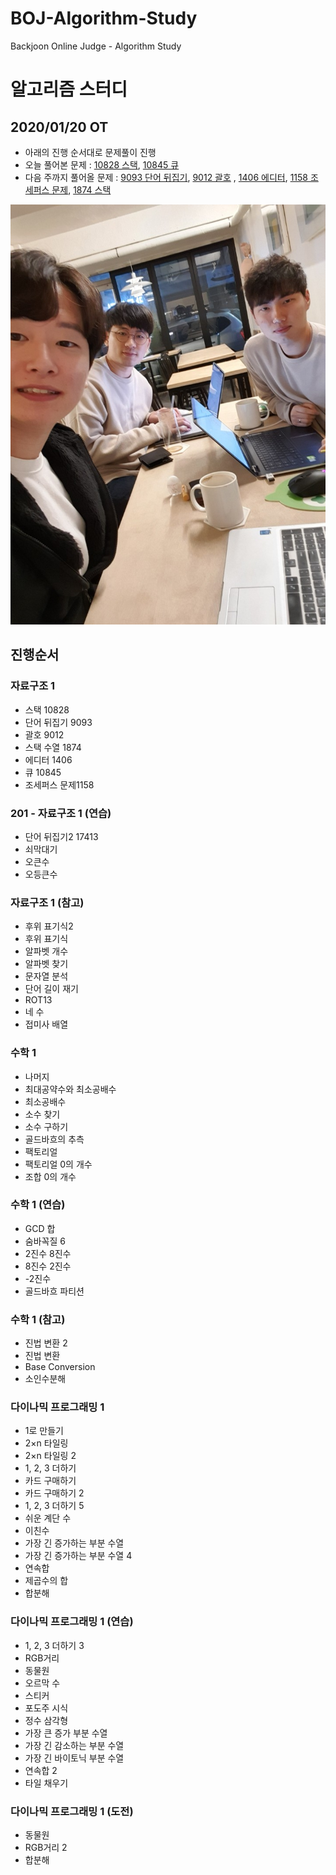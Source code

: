 # BOJ-Algorithm-Study
Backjoon Online Judge - Algorithm Study

# 알고리즘 스터디


## 2020/01/20 OT
- 아래의 진행 순서대로 문제풀이 진행
- 오늘 풀어본 문제 : [10828 스택](https://www.acmicpc.net/problem/10828), [10845 큐](https://www.acmicpc.net/problem/10845)
- 다음 주까지 풀어올 문제 : [9093 단어 뒤집기](https://www.acmicpc.net/problem/9093), [9012 괄호](https://www.acmicpc.net/problem/9012) , [1406 에디터](https://www.acmicpc.net/problem/1406), [1158 조세퍼스 문제](https://www.acmicpc.net/problem/1158), [1874 스택 ](https://www.acmicpc.net/problem/1874)

![2020_01_20_orientation](https://github.com/kyu9341/BOJ-Algorithm-Study/blob/master/pictures/2020_01_20_orientation.jpg)

## 진행순서

### 자료구조 1
- 스택 10828
- 단어 뒤집기 9093
- 괄호 9012
- 스택 수열 1874
- 에디터 1406
- 큐 10845
- 조세퍼스 문제1158

### 201 - 자료구조 1 (연습)
- 단어 뒤집기2 17413
- 쇠막대기
- 오큰수
- 오등큰수

### 자료구조 1 (참고)
- 후위 표기식2
- 후위 표기식
- 알파벳 개수
- 알파벳 찾기
- 문자열 분석
- 단어 길이 재기
- ROT13
- 네 수
- 접미사 배열
### 수학 1
- 나머지
- 최대공약수와 최소공배수
- 최소공배수
- 소수 찾기
- 소수 구하기
- 골드바흐의 추측
- 팩토리얼
- 팩토리얼 0의 개수
- 조합 0의 개수
### 수학 1 (연습)
- GCD 합
- 숨바꼭질 6
- 2진수 8진수
- 8진수 2진수
- -2진수
- 골드바흐 파티션
### 수학 1 (참고)
- 진법 변환 2
- 진법 변환
- Base Conversion
- 소인수분해
### 다이나믹 프로그래밍 1
- 1로 만들기
- 2×n 타일링
- 2×n 타일링 2
- 1, 2, 3 더하기
- 카드 구매하기
- 카드 구매하기 2
- 1, 2, 3 더하기 5
- 쉬운 계단 수
- 이친수
- 가장 긴 증가하는 부분 수열
- 가장 긴 증가하는 부분 수열 4
- 연속합
- 제곱수의 합
- 합분해
### 다이나믹 프로그래밍 1 (연습)
- 1, 2, 3 더하기 3
- RGB거리
- 동물원
- 오르막 수
- 스티커
- 포도주 시식
- 정수 삼각형
- 가장 큰 증가 부분 수열
- 가장 긴 감소하는 부분 수열
- 가장 긴 바이토닉 부분 수열
- 연속합 2
- 타일 채우기
### 다이나믹 프로그래밍 1 (도전)
- 동물원
- RGB거리 2
- 합분해


